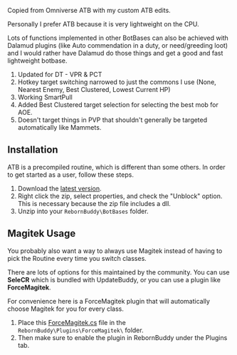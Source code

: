 Copied from Omniverse ATB with my custom ATB edits.

Personally I prefer ATB because it is very lightweight on the CPU.

Lots of functions implemented in other BotBases can also be achieved with Dalamud plugins (like Auto commendation in a duty, or need/greeding loot)
and I would rather have Dalamud do those things and get a good and fast lightweight botbase.

1. Updated for DT - VPR & PCT
1. Hotkey target switching narrowed to just the commons I use (None, Nearest Enemy, Best Clustered, Lowest Current HP)
1. Working SmartPull
1. Added Best Clustered target selection for selecting the best mob for AOE.
1. Doesn't target things in PVP that shouldn't generally be targeted automatically like Mammets.


## Installation

ATB is a precompiled routine, which is different than some others. In order to get started as a user, follow these steps.

1. Download the [latest version](https://github.com/cheesegoldfish/ATB/releases/latest/download/ATB.zip).
2. Right click the zip, select properties, and check the "Unblock" option. This is necessary because the zip file includes a dll.
3. Unzip into your `RebornBuddy\BotBases` folder.

## Magitek Usage

You probably also want a way to always use Magitek instead of having to pick the Routine every time you switch classes.

There are lots of options for this maintained by the community. You can use **SeleCR** which is bundled with UpdateBuddy, or you can use a plugin like **ForceMagitek**.

For convenience here is a ForceMagitek plugin that will automatically choose Magitek for you for every class. 

1. Place this [ForceMagitek.cs](https://raw.githubusercontent.com/cheesegoldfish/ATB/master/Plugins/ForceMagitek/ForceMagitek.cs) file in the `RebornBuddy\Plugins\ForceMagitek\` folder. 
2. Then make sure to enable the plugin in RebornBuddy under the Plugins tab.